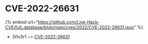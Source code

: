 # CVE-2022-26631
{% embed url="https://github.com/Live-Hack-CVE/full_database/blob/main/cves/2022/CVE-2022-26631.json" %}

* 5l1v3r1 ~> [CVE-2022-26631](https://www.alice-snow.ru/2022/database/cve-2022-26631/cve-2022-26631-5l1v3r1)